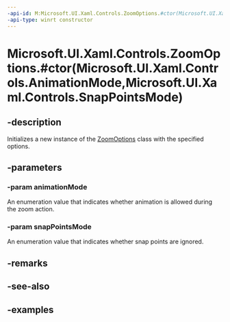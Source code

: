 ```yaml
---
-api-id: M:Microsoft.UI.Xaml.Controls.ZoomOptions.#ctor(Microsoft.UI.Xaml.Controls.AnimationMode,Microsoft.UI.Xaml.Controls.SnapPointsMode)
-api-type: winrt constructor
---
```


# Microsoft.UI.Xaml.Controls.ZoomOptions.#ctor(Microsoft.UI.Xaml.Controls.AnimationMode,Microsoft.UI.Xaml.Controls.SnapPointsMode)

<!--
public ZoomOptions (Microsoft.UI.Xaml.Controls.AnimationMode animationMode, Microsoft.UI.Xaml.Controls.SnapPointsMode snapPointsMode);
-->

## -description

Initializes a new instance of the [ZoomOptions](zoomoptions.md) class with the specified options.

## -parameters

### -param animationMode

An enumeration value that indicates whether animation is allowed during the zoom action.

### -param snapPointsMode

An enumeration value that indicates whether snap points are ignored.

## -remarks

## -see-also

## -examples

